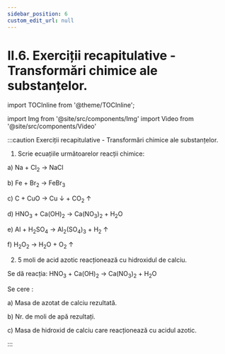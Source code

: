 ```yaml
---
sidebar_position: 6
custom_edit_url: null
---
```


# II.6. Exerciții recapitulative - Transformări chimice ale substanțelor.

import TOCInline from '@theme/TOCInline';

<TOCInline toc={toc} />



import Img from '@site/src/components/Img'
import Video from '@site/src/components/Video'




:::caution Exerciții recapitulative - Transformări chimice ale substanțelor.


1) Scrie ecuațiile următoarelor reacții chimice:

a) Na + Cl<sub>2</sub> → NaCl

b) Fe + Br<sub>2</sub> → FeBr<sub>3</sub>

c) C + CuO → Cu ↓ + CO<sub>2</sub> ↑

d) HNO<sub>3</sub> + Ca(OH)<sub>2</sub> → Ca(NO<sub>3</sub>)<sub>2</sub> + H<sub>2</sub>O

e) Al + H<sub>2</sub>SO<sub>4</sub> → Al<sub>2</sub>(SO<sub>4</sub>)<sub>3</sub> + H<sub>2</sub> ↑

f) H<sub>2</sub>O<sub>2</sub> → H<sub>2</sub>O + O<sub>2</sub> ↑



2) 5 moli de acid azotic reacționează cu hidroxidul de calciu. 

Se dă reacția: HNO<sub>3</sub> + Ca(OH)<sub>2</sub> → Ca(NO<sub>3</sub>)<sub>2</sub> + H<sub>2</sub>O

Se cere :

a) Masa de azotat de calciu rezultată.

b) Nr. de moli de apă rezultați.

c) Masa de hidroxid de calciu care reacționează cu acidul azotic.







:::





<br></br>
<br></br>



